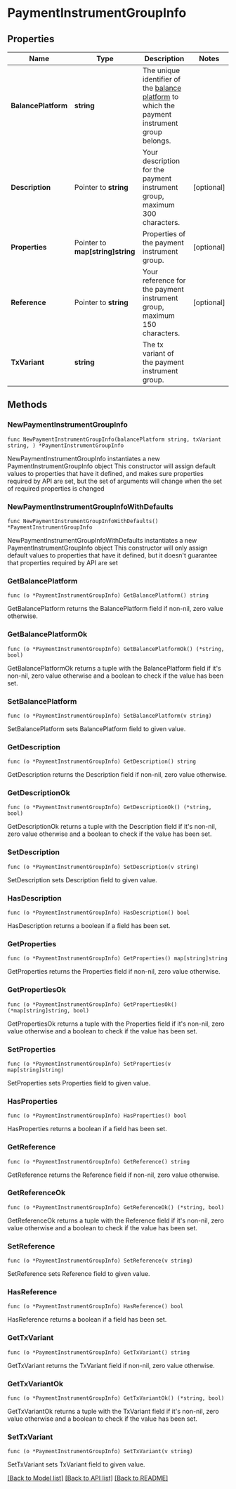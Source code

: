 # PaymentInstrumentGroupInfo

## Properties

Name | Type | Description | Notes
------------ | ------------- | ------------- | -------------
**BalancePlatform** | **string** | The unique identifier of the [balance platform](https://docs.adyen.com/api-explorer/#/balanceplatform/latest/get/balancePlatforms/{id}__queryParam_id) to which the payment instrument group belongs. | 
**Description** | Pointer to **string** | Your description for the payment instrument group, maximum 300 characters. | [optional] 
**Properties** | Pointer to **map[string]string** | Properties of the payment instrument group. | [optional] 
**Reference** | Pointer to **string** | Your reference for the payment instrument group, maximum 150 characters. | [optional] 
**TxVariant** | **string** | The tx variant of the payment instrument group. | 

## Methods

### NewPaymentInstrumentGroupInfo

`func NewPaymentInstrumentGroupInfo(balancePlatform string, txVariant string, ) *PaymentInstrumentGroupInfo`

NewPaymentInstrumentGroupInfo instantiates a new PaymentInstrumentGroupInfo object
This constructor will assign default values to properties that have it defined,
and makes sure properties required by API are set, but the set of arguments
will change when the set of required properties is changed

### NewPaymentInstrumentGroupInfoWithDefaults

`func NewPaymentInstrumentGroupInfoWithDefaults() *PaymentInstrumentGroupInfo`

NewPaymentInstrumentGroupInfoWithDefaults instantiates a new PaymentInstrumentGroupInfo object
This constructor will only assign default values to properties that have it defined,
but it doesn't guarantee that properties required by API are set

### GetBalancePlatform

`func (o *PaymentInstrumentGroupInfo) GetBalancePlatform() string`

GetBalancePlatform returns the BalancePlatform field if non-nil, zero value otherwise.

### GetBalancePlatformOk

`func (o *PaymentInstrumentGroupInfo) GetBalancePlatformOk() (*string, bool)`

GetBalancePlatformOk returns a tuple with the BalancePlatform field if it's non-nil, zero value otherwise
and a boolean to check if the value has been set.

### SetBalancePlatform

`func (o *PaymentInstrumentGroupInfo) SetBalancePlatform(v string)`

SetBalancePlatform sets BalancePlatform field to given value.


### GetDescription

`func (o *PaymentInstrumentGroupInfo) GetDescription() string`

GetDescription returns the Description field if non-nil, zero value otherwise.

### GetDescriptionOk

`func (o *PaymentInstrumentGroupInfo) GetDescriptionOk() (*string, bool)`

GetDescriptionOk returns a tuple with the Description field if it's non-nil, zero value otherwise
and a boolean to check if the value has been set.

### SetDescription

`func (o *PaymentInstrumentGroupInfo) SetDescription(v string)`

SetDescription sets Description field to given value.

### HasDescription

`func (o *PaymentInstrumentGroupInfo) HasDescription() bool`

HasDescription returns a boolean if a field has been set.

### GetProperties

`func (o *PaymentInstrumentGroupInfo) GetProperties() map[string]string`

GetProperties returns the Properties field if non-nil, zero value otherwise.

### GetPropertiesOk

`func (o *PaymentInstrumentGroupInfo) GetPropertiesOk() (*map[string]string, bool)`

GetPropertiesOk returns a tuple with the Properties field if it's non-nil, zero value otherwise
and a boolean to check if the value has been set.

### SetProperties

`func (o *PaymentInstrumentGroupInfo) SetProperties(v map[string]string)`

SetProperties sets Properties field to given value.

### HasProperties

`func (o *PaymentInstrumentGroupInfo) HasProperties() bool`

HasProperties returns a boolean if a field has been set.

### GetReference

`func (o *PaymentInstrumentGroupInfo) GetReference() string`

GetReference returns the Reference field if non-nil, zero value otherwise.

### GetReferenceOk

`func (o *PaymentInstrumentGroupInfo) GetReferenceOk() (*string, bool)`

GetReferenceOk returns a tuple with the Reference field if it's non-nil, zero value otherwise
and a boolean to check if the value has been set.

### SetReference

`func (o *PaymentInstrumentGroupInfo) SetReference(v string)`

SetReference sets Reference field to given value.

### HasReference

`func (o *PaymentInstrumentGroupInfo) HasReference() bool`

HasReference returns a boolean if a field has been set.

### GetTxVariant

`func (o *PaymentInstrumentGroupInfo) GetTxVariant() string`

GetTxVariant returns the TxVariant field if non-nil, zero value otherwise.

### GetTxVariantOk

`func (o *PaymentInstrumentGroupInfo) GetTxVariantOk() (*string, bool)`

GetTxVariantOk returns a tuple with the TxVariant field if it's non-nil, zero value otherwise
and a boolean to check if the value has been set.

### SetTxVariant

`func (o *PaymentInstrumentGroupInfo) SetTxVariant(v string)`

SetTxVariant sets TxVariant field to given value.



[[Back to Model list]](../README.md#documentation-for-models) [[Back to API list]](../README.md#documentation-for-api-endpoints) [[Back to README]](../README.md)


